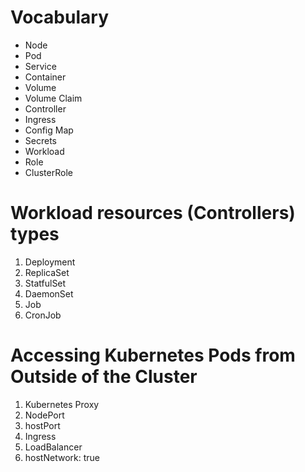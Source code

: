 # Vocabulary
* Node
* Pod
* Service
* Container
* Volume
* Volume Claim
* Controller
* Ingress
* Config Map
* Secrets
* Workload
* Role
* ClusterRole


#  Workload resources (Controllers) types
1. Deployment
2. ReplicaSet
3. StatfulSet
4. DaemonSet
5. Job
6. CronJob


# Accessing Kubernetes Pods from Outside of the Cluster

1. Kubernetes Proxy
2. NodePort
3. hostPort
4. Ingress
5. LoadBalancer
6. hostNetwork: true
